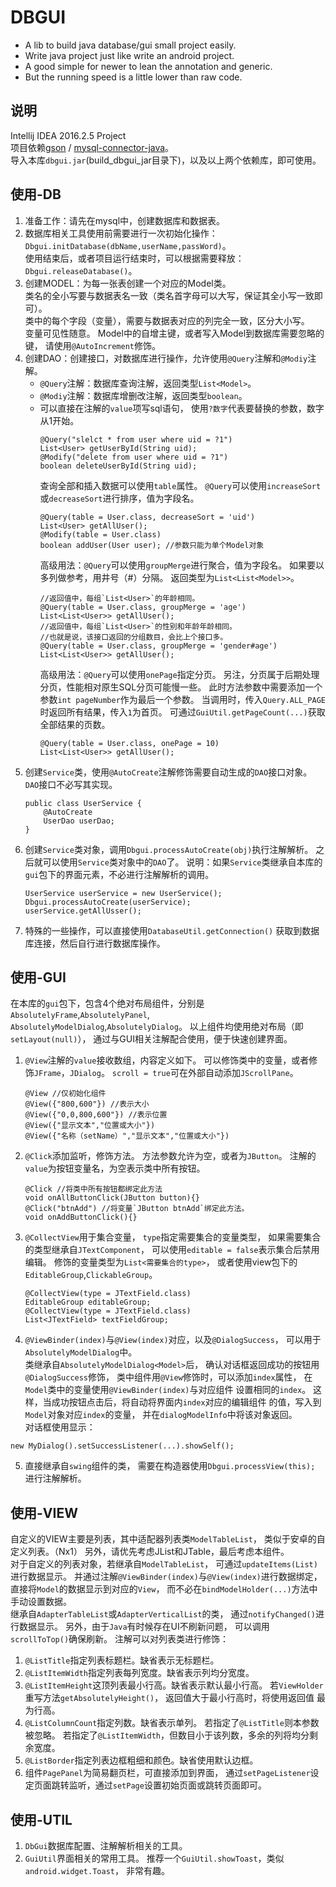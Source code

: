 DBGUI
==
* A lib to build java database/gui small project easily.  
* Write java project just like write an android project.  
* A good simple for newer to lean the annotation and generic.  
* But the running speed is a little lower than raw code.  

说明
--
Intellij IDEA 2016.2.5 Project  
项目依赖[gson](https://github.com/google/gson)
/ [mysql-connector-java](https://www.mysql.com/products/connector/)。  
导入本库`dbgui.jar`(build_dbgui_jar目录下)，以及以上两个依赖库，即可使用。

使用-DB
--
1. 准备工作：请先在mysql中，创建数据库和数据表。
2. 数据库相关工具使用前需要进行一次初始化操作：
`Dbgui.initDatabase(dbName,userName,passWord)`。  
使用结束后，或者项目运行结束时，可以根据需要释放：
`Dbgui.releaseDatabase()`。  
3. 创建MODEL：为每一张表创建一个对应的Model类。  
类名的全小写要与数据表名一致（类名首字母可以大写，保证其全小写一致即可）。  
类中的每个字段（变量），需要与数据表对应的列完全一致，区分大小写。  
变量可见性随意。
Model中的自增主键，或者写入Model到数据库需要忽略的键，
请使用`@AutoIncrement`修饰。
4. 创建DAO：创建接口，对数据库进行操作，允许使用`@Query`注解和`@Modiy`注解。  
   * `@Query`注解：数据库查询注解，返回类型`List<Model>`。
   * `@Modiy`注解：数据库增删改注解，返回类型`boolean`。
   * 可以直接在注解的`value`项写sql语句，
     使用`?数字`代表要替换的参数，数字从1开始。
     ```
     @Query("slelct * from user where uid = ?1")
     List<User> getUserById(String uid);
     @Modify("delete from user where uid = ?1")
     boolean deleteUserById(String uid);
     ```
     查询全部和插入数据可以使用`table`属性。
     `@Query`可以使用`increaseSort`或`decreaseSort`进行排序，值为字段名。
     ```
     @Query(table = User.class, decreaseSort = 'uid')
     List<User> getAllUser();
     @Modify(table = User.class)
     boolean addUser(User user); //参数只能为单个Model对象
     ```
     高级用法：`@Query`可以使用`groupMerge`进行聚合，值为字段名。
     如果要以多列做参考，用井号（#）分隔。
     返回类型为`List<List<Model>>`。
     ```
     //返回值中，每组`List<User>`的年龄相同。
     @Query(table = User.class, groupMerge = 'age')
     List<List<User>> getAllUser();
     //返回值中，每组`List<User>`的性别和年龄年龄相同。
     //也就是说，该接口返回的分组数目，会比上个接口多。
     @Query(table = User.class, groupMerge = 'gender#age')
     List<List<User>> getAllUser();
     ```
     高级用法：`@Query`可以使用`onePage`指定分页。
     另注，分页属于后期处理分页，性能相对原生SQL分页可能慢一些。
     此时方法参数中需要添加一个参数`int pageNumber`作为最后一个参数。
     当调用时，传入`Query.ALL_PAGE`时返回所有结果，传入`1`为首页。
     可通过`GuiUtil.getPageCount(...)`获取全部结果的页数。
     ```
     @Query(table = User.class, onePage = 10)
     List<List<User>> getAllUser();
     ```
5. 创建`Service`类，使用`@AutoCreate`注解修饰需要自动生成的`DAO`接口对象。
`DAO`接口不必写其实现。
   ```
   public class UserService {
       @AutoCreate
       UserDao userDao;
   }
   ```
6. 创建`Service`类对象，调用`Dbgui.processAutoCreate(obj)`执行注解解析。
之后就可以使用`Service`类对象中的`DAO`了。
说明：如果`Service`类继承自本库的`gui`包下的界面元素，不必进行注解解析的调用。
   ```
   UserService userService = new UserService();
   Dbgui.processAutoCreate(userService);
   userService.getAllUsser();
   ```
7. 特殊的一些操作，可以直接使用`DatabaseUtil.getConnection()`
获取到数据库连接，然后自行进行数据库操作。

使用-GUI
--
在本库的`gui`包下，包含4个绝对布局组件，分别是
`AbsolutelyFrame`,`AbsolutelyPanel`,
`AbsolutelyModelDialog`,`AbsolutelyDialog`。
以上组件均使用绝对布局（即`setLayout(null)`），
通过与GUI相关注解配合使用，便于快速创建界面。  
1.  `@View`注解的`value`接收数组，内容定义如下。
可以修饰类中的变量，或者修饰`JFrame`，`JDialog`。
`scroll = true`可在外部自动添加`JScrollPane`。
    ```
    @View //仅初始化组件
    @View({"800,600"}) //表示大小
    @View({"0,0,800,600"}) //表示位置
    @View({"显示文本","位置或大小"})
    @View({"名称（setName）","显示文本","位置或大小"})
    ```
2. `@Click`添加监听，修饰方法。
方法参数允许为空，或者为`JButton`。
注解的`value`为按钮变量名，为空表示类中所有按钮。
   ```
   @Click //将类中所有按钮都绑定此方法
   void onAllButtonClick(JButton button){}
   @Click("btnAdd") //将变量`JButton btnAdd`绑定此方法。
   void onAddButtonClick(){}
   ```
3. `@CollectView`用于集合变量，
`type`指定需要集合的变量类型，
如果需要集合的类型继承自`JTextComponent`，
可以使用`editable = false`表示集合后禁用编辑。
修饰的变量类型为`List<需要集合的type>`，
或者使用view包下的`EditableGroup`,`ClickableGroup`。
   ```
   @CollectView(type = JTextField.class)
   EditableGroup editableGroup;
   @CollectView(type = JTextField.class)
   List<JTextField> textFieldGroup;
   ```
4. `@ViewBinder(index)`与`@View(index)`对应，以及`@DialogSuccess`，
可以用于`AbsolutelyModelDialog`中。  
类继承自`AbsolutelyModelDialog<Model>`后，
确认对话框返回成功的按钮用`@DialogSuccess`修饰，
类中组件用`@View`修饰时，可以添加`index`属性，
在`Model`类中的变量使用`@ViewBinder(index)`与对应组件
设置相同的`index`。
这样，当成功按钮点击后，将自动将界面内`index`对应的编辑组件
的值，写入到`Model`对象对应`index`的变量，
并在`dialogModelInfo`中将该对象返回。  
对话框使用显示：
```
new MyDialog().setSuccessListener(...).showSelf();
```
5. 直接继承自`swing`组件的类，
需要在构造器使用`Dbgui.processView(this);`
进行注解解析。

使用-VIEW
--
自定义的VIEW主要是列表，其中适配器列表类`ModelTableList`，
类似于安卓的自定义列表。（Nx1）
另外，请优先考虑JList和JTable，最后考虑本组件。  
对于自定义的列表对象，若继承自`ModelTableList`，
可通过`updateItems(List)`进行数据显示。
并通过注解`@ViewBinder(index)`与`@View(index)`进行数据绑定，
直接将`Model`的数据显示到对应的`View`，
而不必在`bindModelHolder(...)`方法中手动设置数据。  
继承自`AdapterTableList`或`AdapterVerticalList`的类，
通过`notifyChanged()`进行数据显示。
另外，由于`Java`有时候存在UI不刷新问题，
可以调用`scrollToTop()`确保刷新。
注解可以对列表类进行修饰：
1. `@ListTitle`指定列表标题栏。缺省表示无标题栏。
2. `@ListItemWidth`指定列表每列宽度。缺省表示列均分宽度。
3. `@ListItemHeight`这顶列表最小行高。缺省表示默认最小行高。
若`ViewHolder`重写方法`getAbsolutelyHeight()`，
返回值大于最小行高时，将使用返回值 最为行高。
4. `@ListColumnCount`指定列数。缺省表示单列。
若指定了`@ListTitle`则本参数被忽略。
若指定了`@ListItemWidth`，但数目小于该列数，多余的列将均分剩余宽度。
5. `@ListBorder`指定列表边框粗细和颜色。缺省使用默认边框。
6. 组件`PagePanel`为简易翻页栏，可直接添加到界面，
通过`setPageListener`设定页面跳转监听，通过`setPage`设置初始页面或跳转页面即可。

使用-UTIL
--
1. `DbGui`数据库配置、注解解析相关的工具。
2. `GuiUtil`界面相关的常用工具。
推荐一个`GuiUtil.showToast`，类似`android.widget.Toast`，
非常有趣。
